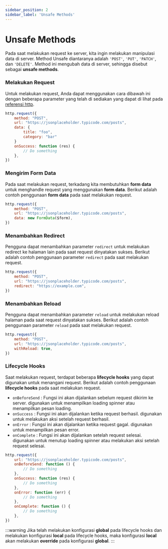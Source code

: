 ```yaml
---
sidebar_position: 2
sidebar_label: 'Unsafe Methods'
---
```


# Unsafe Methods

Pada saat melakukan request ke server, kita ingin melakukan manipulasi data di server. Method Unsafe diantaranya adalah `'POST'`, `'PUT'`, `'PATCH'`, dan `'DELETE'`. Method ini mengubah data di server, sehingga disebut sebagai **unsafe methods**.

### Melakukan Request

Untuk melakukan request, Anda dapat menggunakan cara dibawah ini dengan beberapa parameter yang telah di sediakan yang dapat di lihat pada [referensi http](../api-reference.md).

```js
http.request({
    method: "POST",
    url: "https://jsonplaceholder.typicode.com/posts",
    data: {
        title: "foo",
        category: "bar"
    }
    onSuccess: function (res) {
        // Do something
    },
})
```

### Mengirim Form Data

Pada saat melakukan request, terkadang kita membutuhkan **form data** untuk menghandle request yang menggunakan **form data**. Berikut adalah contoh penggunaan **form data** pada saat melakukan request.

```js
http.request({
    method: "POST",
    url: "https://jsonplaceholder.typicode.com/posts",
    data: new FormData($form),
})
```

### Menambahkan Redirect

Pengguna dapat menambahkan parameter `redirect` untuk melakukan redirect ke halaman lain pada saat request dinyatakan sukses. Berikut adalah contoh penggunaan parameter `redirect` pada saat melakukan request.

```js
http.request({
    method: "POST",
    url: "https://jsonplaceholder.typicode.com/posts",
    redirect: "https://example.com",
})
```

### Menambahkan Reload

Pengguna dapat menambahkan parameter `reload` untuk melakukan reload halaman pada saat request dinyatakan sukses. Berikut adalah contoh penggunaan parameter `reload` pada saat melakukan request.

```js
http.request({
    method: "POST",
    url: "https://jsonplaceholder.typicode.com/posts",
    withReload: true,
})
```

### Lifecycle Hooks

Saat melakukan request, terdapat beberapa **lifecycle hooks** yang dapat digunakan untuk menangani request. Berikut adalah contoh penggunaan **lifecycle hooks** pada saat melakukan request.
- `onBeforeSend` : Fungsi ini akan dijalankan sebelum request dikirim ke server. digunakan untuk menampilkan loading spinner atau menampilkan pesan loading.
- `onSuccess` : Fungsi ini akan dijalankan ketika request berhasil. digunakan untuk melakukan aksi setelah request berhasil.
- `onError` : Fungsi ini akan dijalankan ketika request gagal. digunakan untuk menampilkan pesan error.
- `onComplete` : Fungsi ini akan dijalankan setelah request selesai. digunakan untuk menutup loading spinner atau melakukan aksi setelah request selesai.
```js
http.request({
    url: "https://jsonplaceholder.typicode.com/posts",
    onBeforeSend: function () {
        // Do something
    },
    onSuccess: function (res) {
        // Do something
    },
    onError: function (err) {
        // Do something
    },
    onComplete: function () {
        // Do something
    },
})
```

:::warning
Jika telah melakukan konfigurasi **global** pada lifecycle hooks dan melakukan konfigurasi **local** pada lifecycle hooks, maka konfigurasi **local** akan melakukan **override** pada konfigurasi **global**.
:::
